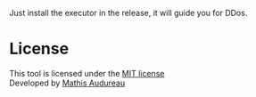 Just install the executor in the release, it will guide you for DDos.

# License
This tool is licensed under the [MIT license]() <br>
Developed by [Mathis Audureau](https://github.com/mathisaudureau) <br>
